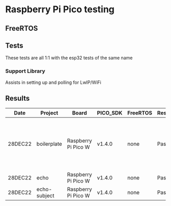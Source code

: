 # Raspberry Pi Pico testing

## FreeRTOS

## Tests

These tests are all 1:1 with the esp32 tests of the same name

### Support Library

Assists in setting up and polling for LwIP/WiFi

## Results

|   Date  | Project      | Board                | PICO_SDK | FreeRTOS | Result | Notes |
| ------- | ------------ | -------------------- | -------  | -------- | ------ | ----- |
| 28DEC22 | boilerplate  | Raspberry Pi Pico W  | v1.4.0   |  none    | Pass   | Only returns 404 and 501s, but that counts
| 28DEC22 | echo         | Raspberry Pi Pico W  | v1.4.0   |  none    | Pass   | 
| 28DEC22 | echo-subject | Raspberry Pi Pico W  | v1.4.0   |  none    | Pass   | 
